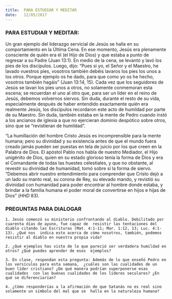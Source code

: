 ```yaml
---
title:  PARA ESTUDIAR Y MEDITAR
date:   12/05/2017
---
```


### PARA ESTUDIAR Y MEDITAR: 

Un gran ejemplo del liderazgo servicial de Jesús se halla en su comportamiento en la Última Cena. En ese  momento, Jesús era plenamente consciente de quién era él (el Hijo de Dios) y que estaba a punto de regresar a  su Padre (Juan 13:1). En medio de la cena, se levantó y lavó los pies de los discípulos. Luego, dijo: “Pues si yo, el  Señor y el Maestro, he lavado vuestros pies, vosotros también debéis lavaros los pies los unos a los otros.  Porque ejemplo os he dado, para que como yo os he hecho, vosotros también hagáis” (Juan 13:14, 15). Cada vez  que los seguidores de Jesús se lavan los pies unos a otros, no solamente conmemoran esta escena; se  recuerdan el uno al otro que, para ser un líder en el reino de Jesús, debemos volvernos siervos. Sin duda,  durante el resto de su vida, especialmente después de haber entendido exactamente quién era realmente  Jesús, los discípulos recordaron este acto de humildad por parte de su Maestro. Sin duda, también estaba en la  mente de Pedro cuando instó a los ancianos de iglesia a que no ejercieran dominio despótico sobre otros, sino  que se “revistieran de humildad”. 

“La humillación del hombre Cristo Jesús es incomprensible para la mente humana; pero su divinidad y su  existencia antes de que el mundo fuera creado jamás pueden ser puestas en tela de juicio por los que creen en  la Palabra de Dios. El apóstol Pablo nos habla de nuestro Mediador, el Hijo unigénito de Dios, quien en su  estado glorioso tenía la forma de Dios y era el Comandante de todas las huestes celestiales, y que no obstante,  al revestir su divinidad de humanidad, tomó sobre sí la forma de siervo. “Debemos abrir nuestro entendimiento  para comprender que Cristo dejó a un lado su manto real, su corona de Rey, su elevado mando, y revistió su  divinidad con humanidad para poder encontrar al hombre donde estaba, y brindar a la familia humana el poder  moral de convertirse en hijos e hijas de Dios” (*HHD* 83). 

### PREGUNTAS PARA DIALOGAR

`1. Jesús comenzó su ministerio confrontando al diablo. Debilitado por cuarenta días de ayuno, fue capaz de  resistir las tentaciones del diablo citando las Escrituras (Mat. 4:1-11; Mar. 1:12, 13; Luc. 4:1-13). ¿Qué nos  indica esto acerca de cómo nosotros, también, podemos resistir al diablo en nuestra propia vida?`

`2. ¿Qué ejemplos has visto de lo que pareció ser verdadera humildad en otros? ¿Qué puedes aprender de esos  ejemplos?`
 
`3. En clase, respondan esta pregunta: Además de lo que enseñó Pedro en los versículos para esta semana,  ¿cuáles son las cualidades de un buen líder cristiano? ¿De qué manera podrían superponerse esas cualidades  con las buenas cualidades de los líderes seculares? ¿En qué se diferenciarían?`
 
`4. ¿Cómo responderías a la afirmación de que Satanás no es real sino solamente un símbolo del mal que se  halla en la naturaleza humana?` 